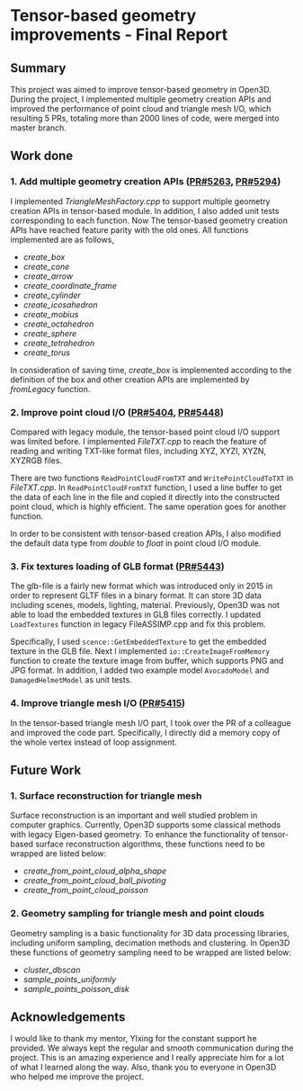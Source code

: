 # Tensor-based geometry improvements - Final Report

## Summary

This project was aimed to improve tensor-based geometry in Open3D. During the project, I implemented multiple geometry creation APIs and improved the performance of point cloud and triangle mesh  I/O, which resulting 5 PRs, totaling more than 2000 lines of code, were merged into master branch.

## Work done

### 1. Add multiple geometry creation APIs ([PR#5263](https://github.com/isl-org/Open3D/pull/5190), [PR#5294](https://github.com/isl-org/Open3D/pull/5294))

I implemented  _TriangleMeshFactory.cpp_ to support multiple geometry creation APIs in tensor-based module. In addition, I also added unit tests corresponding to each function. Now The tensor-based geometry creation APIs have reached feature parity with the old ones. All functions implemented are as follows,

- _create_box_
- _create_cone_
- _create_arrow_
- _create_coordinate_frame_
- _create_cylinder_
- _create_icosahedron_
- _create_mobius_
- _create_octahedron_
- _create_sphere_
- _create_tetrahedron_
- _create_torus_

In consideration of saving time, _create_box_ is implemented according to the definition of the box and other creation APIs are implemented by _fromLegacy_ function.  

### 2. Improve point cloud I/O ([PR#5404](https://github.com/isl-org/Open3D/pull/5404), [PR#5448](https://github.com/isl-org/Open3D/pull/5448))

Compared with legacy module, the tensor-based point cloud I/O support was limited before. I implemented _FileTXT.cpp_ to reach the feature of reading and writing TXT-like format files, including XYZ, XYZI, XYZN, XYZRGB files.   

There are two functions `ReadPointCloudFromTXT` and `WritePointCloudToTXT` in _FileTXT.cpp_. In `ReadPointCloudFromTXT` function, I used a line buffer to get the data of each line in the file and copied it directly into the constructed point cloud, which is highly efficient. The same operation  goes for another function.

In order to be consistent with tensor-based creation APIs, I also modified the default data type from _double_ to _float_ in point cloud I/O module.

### 3. Fix textures loading of GLB format ([PR#5443](https://github.com/isl-org/Open3D/pull/5443))

The glb-file is a fairly new format which was introduced only in 2015 in order to represent GLTF files in a binary format. It can store 3D data including scenes, models, lighting, material. Previously, Open3D was not able to load the embedded textures in GLB files correctly. I updated `LoadTextures` function in legacy FileASSIMP.cpp and fix this problem.

Specifically, I used `scence::GetEmbeddedTexture` to get the embedded texture in the GLB file. Next I implemented `io::CreateImageFromMemory` function to create the texture image from buffer, which supports PNG and JPG format. In addition, I added two example model `AvocadoModel` and `DamagedHelmetModel`  as unit tests.

### 4. Improve triangle mesh I/O ([PR#5415](https://github.com/isl-org/Open3D/pull/5415))

In the tensor-based triangle mesh I/O part, I took over the PR of a colleague and improved the code part. Specifically, I directly did a memory copy of the whole vertex instead of loop assignment.

## Future Work

### 1. Surface reconstruction for triangle mesh

Surface reconstruction is an important and well studied problem in computer graphics. Currently, Open3D supports some classical methods with legacy Eigen-based geometry. To enhance the functionality of tensor-based surface reconstruction algorithms, these functions need to be wrapped are listed below:

- _create_from_point_cloud_alpha_shape_
- _create_from_point_cloud_ball_pivoting_
- _create_from_point_cloud_poisson_

### 2. Geometry sampling for triangle mesh and point clouds

Geometry sampling is a basic functionality for 3D data processing libraries, including uniform sampling, decimation methods and clustering. In Open3D these functions of geometry sampling need to be wrapped are listed below:

- _cluster_dbscan_
- _sample_points_uniformly_
- _sample_points_poisson_disk_

## Acknowledgements

I would like to thank my mentor, YIxing for the constant support he provided. We always kept the regular and smooth communication during the project. This is an amazing experience and I really appreciate him for a lot of what I learned along the way.  Also, thank you to everyone in Open3D who helped me improve the project.







